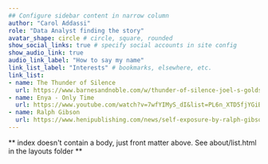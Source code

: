 ```yaml
---
## Configure sidebar content in narrow column
author: "Carol Addassi"
role: "Data Analyst finding the story"
avatar_shape: circle # circle, square, rounded
show_social_links: true # specify social accounts in site config
show_audio_link: true
audio_link_label: "How to say my name"
link_list_label: "Interests" # bookmarks, elsewhere, etc.
link_list:
- name: The Thunder of Silence
  url: https://www.barnesandnoble.com/w/thunder-of-silence-joel-s-goldsmith/1000160266
- name: Enya - Only Time
  url: https://www.youtube.com/watch?v=7wfYIMyS_dI&list=PL6n_XTD5fjYGiBLOGVCCDPhnn-iGQOz8V&index=2
- name: Ralph Gibson
  url: https://www.henipublishing.com/news/self-exposure-by-ralph-gibson
---
```


** index doesn't contain a body, just front matter above.
See about/list.html in the layouts folder **
